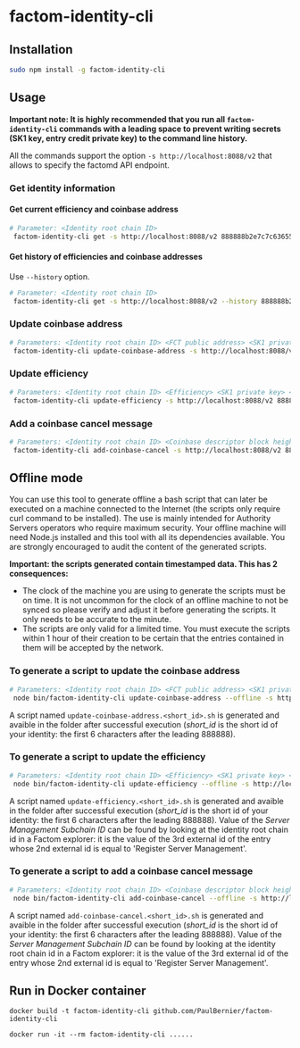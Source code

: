# factom-identity-cli

## Installation

```bash
sudo npm install -g factom-identity-cli
```

## Usage

**Important note:
It is highly recommended that you run all `factom-identity-cli` commands with a leading space to prevent writing secrets (SK1 key, entry credit private key) to the command line history.**

All the commands support the option `-s http://localhost:8088/v2` that allows to specify the factomd API endpoint.

### Get identity information

#### Get current efficiency and coinbase address

```bash
# Parameter: <Identity root chain ID>
 factom-identity-cli get -s http://localhost:8088/v2 888888b2e7c7c63655fa85e0b0c43b4b036a6bede51d38964426f122f61c5584
```

#### Get history of efficiencies and coinbase addresses

Use `--history` option.

```bash
# Parameter: <Identity root chain ID>
 factom-identity-cli get -s http://localhost:8088/v2 --history 888888b2e7c7c63655fa85e0b0c43b4b036a6bede51d38964426f122f61c5584
```

### Update coinbase address

```bash
# Parameters: <Identity root chain ID> <FCT public address> <SK1 private key> <Paying private EC address>
 factom-identity-cli update-coinbase-address -s http://localhost:8088/v2 888888b2e7c7c63655fa85e0b0c43b4b036a6bede51d38964426f122f61c5584 FA24PAtyZWWVAPm95ZCVpwyY6RYHeCMTiZt2v4VQAY8aBXMUZyeF sk12J1qQCjTRtnJ15bmb1iSinEvtzgQMBi5szzV793LUJQib36pvz Es3ytEKt4R55M9juC4ks7EgxQSX8BpRnM4WADthFoq7j1WgbEEGW
```

### Update efficiency

```bash
# Parameters: <Identity root chain ID> <Efficiency> <SK1 private key> <Paying private EC address>
 factom-identity-cli update-efficiency -s http://localhost:8088/v2 888888b2e7c7c63655fa85e0b0c43b4b036a6bede51d38964426f122f61c5584 19.89 sk12J1qQCjTRtnJ15bmb1iSinEvtzgQMBi5szzV793LUJQib36pvz Es3ytEKt4R55M9juC4ks7EgxQSX8BpRnM4WADthFoq7j1WgbEEGW
```

### Add a coinbase cancel message

```bash
# Parameters: <Identity root chain ID> <Coinbase descriptor block height> <Coinbase descriptor index> <SK1 private key> <Paying private EC address>
 factom-identity-cli add-coinbase-cancel -s http://localhost:8088/v2 888888b2e7c7c63655fa85e0b0c43b4b036a6bede51d38964426f122f61c5584 39945 4 sk12J1qQCjTRtnJ15bmb1iSinEvtzgQMBi5szzV793LUJQib36pvz Es3ytEKt4R55M9juC4ks7EgxQSX8BpRnM4WADthFoq7j1WgbEEGW
```

## Offline mode

You can use this tool to generate offline a bash script that can later be executed on a machine connected to the Internet (the scripts only require curl command to be installed). The use is mainly intended for Authority Servers operators who require maximum security. Your offline machine will need Node.js installed and this tool with all its dependencies available. You are strongly encouraged to audit the content of the generated scripts.

**Important: the scripts generated contain timestamped data. This has 2 consequences:**
* The clock of the machine you are using to generate the scripts must be on time. It is not uncommon for the clock of an offline machine to not be synced so please verify and adjust it before generating the scripts. It only needs to be accurate to the minute.
* The scripts are only valid for a limited time. You must execute the scripts within 1 hour of their creation to be certain that the entries contained in them will be accepted by the network.

### To generate a script to update the coinbase address

```bash
# Parameters: <Identity root chain ID> <FCT public address> <SK1 private key> <Paying private EC address>
 node bin/factom-identity-cli update-coinbase-address --offline -s http://localhost:8088/v2 8888889822cf1d5889aa8dc11ad210b67d582812152de568fabc5f8505989c0f FA3HZDE4MdXAthauFoA3aKYpx33U4fT2kAABmfwk7NBqyLT2zed5 sk12tdaziBoFyBHG56Ery3bPFFBDpy7Y3VymduGPfoj66cGhH4mHZrw Es3ytEKt6t5Jm9juC4kR7EgKQSX8BpRnM4WADtgFoq7j1WgbeEGW
```
A script named `update-coinbase-address.<short_id>.sh` is generated and avaible in the folder after successful execution (*short_id* is the short id of your identity: the first 6 characters after the leading 888888).


### To generate a script to update the efficiency

```bash
# Parameters: <Identity root chain ID> <Efficiency> <SK1 private key> <Paying private EC address> <Server Management Subchain ID>
 node bin/factom-identity-cli update-efficiency --offline -s http://localhost:8088/v2 8888889822cf1d5889aa8dc11ad210b67d582812152de568fabc5f8505989c0f 50.1 sk12tdaziBoFyBHG56Ery3bPFFBDpy7Y3VymduGPfoj66cGhH4mHZrw Es3ytEKt6t5Jm9juC4kR7EgKQSX8BpRnM4WADtgFoq7j1WgbeEGW 8888887c01c12c72052f9c99b45782013feadb20c46ca86dc6e3a9730835848a
```
A script named `update-efficiency.<short_id>.sh` is generated and avaible in the folder after successful execution (*short_id* is the short id of your identity: the first 6 characters after the leading 888888).
Value of the *Server Management Subchain ID* can be found by looking at the identity root chain id in a Factom explorer: it is the value of the 3rd external id of the entry whose 2nd external id is equal to 'Register Server Management'. 

### To generate a script to add a coinbase cancel message

```bash
# Parameters: <Identity root chain ID> <Coinbase descriptor block height> <Coinbase descriptor index> <SK1 private key> <Paying private EC address> <Server Management Subchain ID>
 node bin/factom-identity-cli add-coinbase-cancel --offline -s http://localhost:8088/v2 8888889822cf1d5889aa8dc11ad210b67d582812152de568fabc5f8505989c0f 39945 4 sk12tdaziBoFyBHG56Ery3bPFFBDpy7Y3VymduGPfoj66cGhH4mHZrw Es3ytEKt6t5Jm9juC4kR7EgKQSX8BpRnM4WADtgFoq7j1WgbeEGW 8888887c01c12c72052f9c99b45782013feadb20c46ca86dc6e3a9730835848a
```
A script named `add-coinbase-cancel.<short_id>.sh` is generated and avaible in the folder after successful execution (*short_id* is the short id of your identity: the first 6 characters after the leading 888888).
Value of the *Server Management Subchain ID* can be found by looking at the identity root chain id in a Factom explorer: it is the value of the 3rd external id of the entry whose 2nd external id is equal to 'Register Server Management'. 

## Run in Docker container

```
docker build -t factom-identity-cli github.com/PaulBernier/factom-identity-cli

docker run -it --rm factom-identity-cli ......
```
